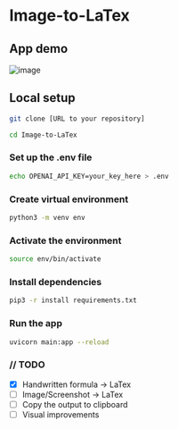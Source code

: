 # Image-to-LaTex

## App demo

![image](https://github.com/dsabljic/Image-to-LaTex/assets/83828394/98e8b449-1a59-45b3-aea6-d03123e28c19)

## Local setup

```sh
git clone [URL to your repository]
```

```sh
cd Image-to-LaTex
```

### Set up the .env file

```sh
echo OPENAI_API_KEY=your_key_here > .env
```

### Create virtual environment
```sh
python3 -m venv env
```

### Activate the environment

```sh
source env/bin/activate
```

### Install dependencies
```sh
pip3 -r install requirements.txt
```

### Run the app

```sh
uvicorn main:app --reload
```

### // TODO
- [x] Handwritten formula -> LaTex
- [ ] Image/Screenshot -> LaTex
- [ ] Copy the output to clipboard
- [ ] Visual improvements
